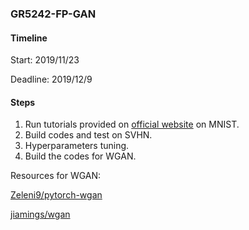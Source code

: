 ### GR5242-FP-GAN

#### Timeline

Start: 2019/11/23

Deadline: 2019/12/9

#### Steps

1. Run tutorials provided on [official website](https://www.tensorflow.org/tutorials/generative/dcgan,) on MNIST.
2. Build codes and test on SVHN.
3. Hyperparameters tuning.
4. Build the codes for WGAN.



Resources for WGAN:

[Zeleni9/pytorch-wgan](https://github.com/Zeleni9/pytorch-wgan/blob/master/models/wgan_clipping.py)

[jiamings/wgan](https://github.com/Zeleni9/pytorch-wgan/blob/master/models/wgan_clipping.py)
